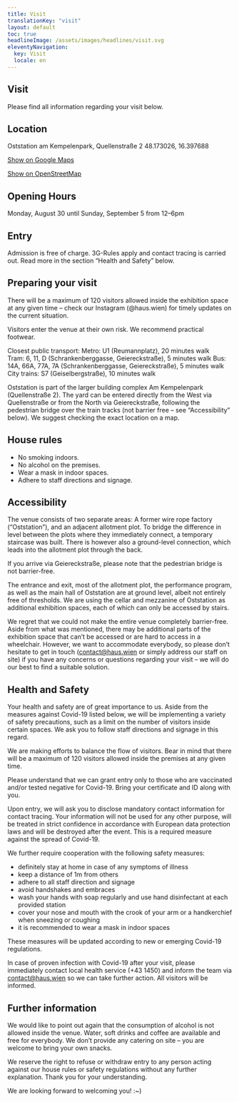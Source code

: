 ```yaml
---
title: Visit
translationKey: "visit"
layout: default
toc: true
headlineImage: /assets/images/headlines/visit.svg
eleventyNavigation:
  key: Visit
  locale: en
---
```


## Visit
Please find all information regarding your visit below.

## Location
Oststation am Kempelenpark, Quellenstraße 2
48.173026, 16.397688

[Show on Google Maps](https://www.google.com/maps/place/Oststation+am+Kempelenpark/@48.1729214,16.3959713,17z/data=!3m1!4b1!4m5!3m4!1s0x476da9cea2155d9f:0xdb561e37cd754e6!8m2!3d48.1729214!4d16.39816?hl=de-AT)

[Show on OpenStreetMap](https://www.openstreetmap.org/note/2802863#map=18)

## Opening Hours

Monday, August 30 until Sunday, September 5
from 12–6pm

## Entry
Admission is free of charge. 
3G-Rules apply and contact tracing is carried out. Read more in the section “Health and Safety” below.

## Preparing your visit
There will be a maximum of 120 visitors allowed inside the exhibition space at any given time – check our Instagram (@haus.wien) for timely updates on the current situation.

Visitors enter the venue at their own risk. We recommend practical footwear.

Closest public transport: 
Metro: U1 (Reumannplatz), 20 minutes walk  
Tram: 6, 11, D (Schrankenberggasse, Geiereckstraße), 5 minutes walk 
Bus: 14A, 66A, 77A, 7A (Schrankenberggasse, Geiereckstraße), 5 minutes walk 
City trains: S7 (Geiselbergstraße), 10 minutes walk

Oststation is part of the larger building complex Am Kempelenpark (Quellenstraße 2). The yard can be entered directly from the West via Quellenstraße or from the North via Geiereckstraße, following the pedestrian bridge over the train tracks (not barrier free – see “Accessibility” below). We suggest checking the exact location on a map.
## House rules

- No smoking indoors.
- No alcohol on the premises.
- Wear a mask in indoor spaces.
- Adhere to staff directions and signage.

## Accessibility
The venue consists of two separate areas: A former wire rope factory (“Oststation”), and an adjacent allotment plot. To bridge the difference in level between the plots where they immediately connect, a temporary staircase was built. There is however also a ground-level connection, which leads into the allotment plot through the back. 

If you arrive via Geiereckstraße, please note that the pedestrian bridge is not barrier-free.

The entrance and exit, most of the allotment plot, the performance program, as well as the main hall of Oststation are at ground level, albeit not entirely free of thresholds. We are using the cellar and mezzanine of Oststation as additional exhibition spaces, each of which can only be accessed by stairs. 

We regret that we could not make the entire venue completely barrier-free. Aside from what was mentioned, there may be additional parts of the exhibition space that can’t be accessed or are hard to access in a wheelchair. However, we want to accommodate everybody, so please don’t hesitate to get in touch (contact@haus.wien or simply address our staff on site) if you have any concerns or questions regarding your visit – we will do our best to find a suitable solution.

## Health and Safety
Your health and safety are of great importance to us. Aside from the measures against Covid-19 listed below, we will be implementing a variety of safety precautions, such as a limit on the number of visitors inside certain spaces. We ask you to follow staff directions and signage in this regard.

We are making efforts to balance the flow of visitors. Bear in mind that there will be a maximum of 120 visitors allowed inside the premises at any given time.

Please understand that we can grant entry only to those who are vaccinated and/or tested negative for Covid-19. Bring your certificate and ID along with you.

Upon entry, we will ask you to disclose mandatory contact information for contact tracing. Your information will not be used for any other purpose, will be treated in strict confidence in accordance with European data protection laws and will be destroyed after the event. This is a required measure against the spread of Covid-19. 

We further require cooperation with the following safety measures:

- definitely stay at home in case of any symptoms of illness
- keep a distance of 1m from others
- adhere to all staff direction and signage
- avoid handshakes and embraces
- wash your hands with soap regularly and use hand disinfectant at each provided station
- cover your nose and mouth with the crook of your arm or a handkerchief when sneezing or coughing
- it is recommended to wear a mask in indoor spaces

These measures will be updated according to new or emerging Covid-19 regulations.

In case of proven infection with Covid-19 after your visit, please immediately contact local health service (+43 1450) and inform the team via contact@haus.wien so we can take further action. All visitors will be informed.

## Further information
We would like to point out again that the consumption of alcohol is not allowed inside the venue. Water, soft drinks and coffee are available and free for everybody. We don’t provide any catering on site – you are welcome to bring your own snacks.

We reserve the right to refuse or withdraw entry to any person acting against our house rules or safety regulations without any further explanation. Thank you for your understanding.

We are looking forward to welcoming you! :~)

